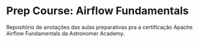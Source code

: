 # Prep Course: Airflow Fundamentals

Repositório de anotações das aulas preparativas pra a certificação Apache Airflow Fundamentals da Astronomer Academy.